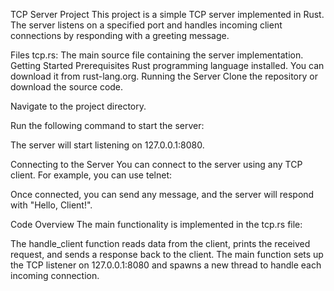 TCP Server Project
This project is a simple TCP server implemented in Rust. The server listens on a specified port and handles incoming client connections by responding with a greeting message.

Files
tcp.rs: The main source file containing the server implementation.
Getting Started
Prerequisites
Rust programming language installed. You can download it from rust-lang.org.
Running the Server
Clone the repository or download the source code.

Navigate to the project directory.

Run the following command to start the server:

The server will start listening on 127.0.0.1:8080.

Connecting to the Server
You can connect to the server using any TCP client. For example, you can use telnet:

Once connected, you can send any message, and the server will respond with "Hello, Client!".

Code Overview
The main functionality is implemented in the tcp.rs file:

The handle_client function reads data from the client, prints the received request, and sends a response back to the client.
The main function sets up the TCP listener on 127.0.0.1:8080 and spawns a new thread to handle each incoming connection.